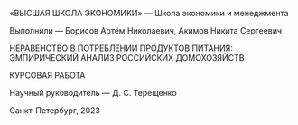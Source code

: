 «ВЫСШАЯ ШКОЛА ЭКОНОМИКИ» — Школа экономики и менеджмента

Выполнили — Борисов Артём Николаевич, Акимов Никита Сергеевич

НЕРАВЕНСТВО В ПОТРЕБЛЕНИИ ПРОДУКТОВ ПИТАНИЯ: ЭМПИРИЧЕСКИЙ АНАЛИЗ РОССИЙСКИХ ДОМОХОЗЯЙСТВ

КУРСОВАЯ РАБОТА 

Научный руководитель — Д. С. Терещенко


Санкт-Петербург, 2023

